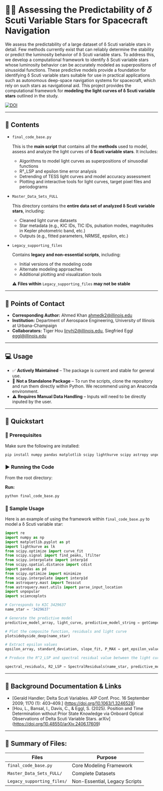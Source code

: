 # 🌠🔭 Assessing the Predictability of 𝛿 Scuti Variable Stars for Spacecraft Navigation

We assess the predictability of a large dataset of δ Scuti variable stars in detail. Few methods currently exist that can reliably determine the stability or predict the luminosity behavior of δ Scuti variable stars. To address this, we develop a computational framework to identify δ Scuti variable stars whose luminosity behavior can be accurately modeled as superpositions of sinusoidal functions. These predictive models provide a foundation for identifying δ Scuti variable stars suitable for use in practical applications such as autonomous deep-space navigation systems for spacecraft, which rely on such stars as navigational aid. This project provides the computational framework for **modeling the light curves of δ Scuti variable stars** outlined in the study. 

[![DOI](https://zenodo.org/badge/DOI/10.5281/zenodo.17041173.svg)](https://doi.org/10.5281/zenodo.17041173)

---

## 📂 Contents

- ``` bash
  final_code_base.py
  ```
  This is the **main script** that contains all the **methods** used to model, assess and analyze the light curves of **δ Scuti variable stars**. It includes:

  - Algorithms to model light curves as superpositions of sinusodial functions
  - R²_LSP and epsilon time error analysis
  - Detrending of TESS light curves and model accuracy assessment 
  - Plotting and interactive tools for light curves, target pixel files and periodograms


- ``` bash
  Master_Data_Sets_FULL
  ```
  This directory contains the **entire data set of analyzed δ Scuti variable stars**, including:

  - Cleaned light curve datasets
  - Star metadata (e.g., KIC IDs, TIC IDs, pulsation modes, magnitudes in Kepler photometric band, etc.)
  - Outputs (e.g., fitted parameters, NRMSE, epsilon, etc.)


- ``` bash
  Legacy_supporting_files
  ```
  Contains **legacy and non-essential scripts**, including:

  - Initial versions of the modeling code
  - Alternate modeling approaches
  - Additional plotting and visualization tools

  ⚠️ **Files within** `Legacy_supporting_files` **may not be stable**

---

## 📧 Points of Contact

- **Corresponding Author:** Ahmed Khan  ahmedk2@illinois.edu
- **Institution:** Department of Aerospace Engineering, University of Illinois at Urbana-Champaign
- **Collaborators:** Tiger Hou  linyhi2@illinois.edu, Siegfried Eggl  eggl@illinois.edu

---

## 💻 Usage

- ✅ **Actively Maintained** – The package is current and stable for general use.
- 🚫  **Not a Standalone Package** – To run the scripts, clone the repository and run them directly within Python. We recommend using an Anaconda environment. 
- ⚠️ **Requires Manual Data Handling** – Inputs will need to be directly inputed by the user.

---

## 🚀 Quickstart

### 🔧 Prerequisites

Make sure the following are installed:

```bash
pip install numpy pandas matplotlib scipy lightkurve scipy astropy unpopular scienceplots astroquery 
```

### ▶️ Running the Code

From the root directory:

**Run:**
```bash
python final_code_base.py
```

### 🌌 Sample Usage

Here is an example of using the framework within `final_code_base.py` to model a δ Scuti variable star:

```python
import re
import numpy as np
import matplotlib.pyplot as pt 
import lightkurve as lk 
from scipy.optimize import curve_fit
from scipy.signal import find_peaks, lfilter
from scipy.interpolate import interp1d
from scipy.spatial.distance import cdist
import pandas as pd
from scipy.optimize import minimize
from scipy.interpolate import interp1d
from astroquery.mast import Tesscut
from astroquery.mast.utils import parse_input_location
import unpopular
import scienceplots

# Corresponds to KIC 3429637
name_star = '3429637'

# Generate the predictive model
predictive_model_array, light_curve, predictive_model_string = getCompositeSine2_deep(name_star) 

# Plot the composite function, residuals and light curve
plotsidebyside_deep(name_star)

# Extract epsilon values
epsilon_array, standard_deviation, slope_fit, P_MAX = get_epsilon_value(name_star, predictive_model_string)

# Produce the R^2_LSP and spectral residual value between the light curve and the predictive model

spectral_residuals, R2_LSP = SpectralResiduals(name_star, predictive_model_string)

```

---

## 📜 Background Documentation & Links

- [Gerald Handler; Delta Scuti Variables. AIP Conf. Proc. 16 September 2009; 1170 (1): 403–409.] (https://doi.org/10.1063/1.3246528)
- [Hou, L., Bansal, I., Davis, C., & Eggl, S. (2025). Position and Time Determination without Prior State Knowledge via Onboard Optical Observations of Delta Scuti Variable Stars. arXiv] (https://doi.org/10.48550/arXiv.2406.17609)

---

## 📁 Summary of Files: 

| Files                      | Purpose                        |
| -------------------------- | ------------------------------ |
| `final_code_base.py`       | Core Modeling Framework        |
| `Master_Data_Sets_FULL/`   | Complete Datasets              |
| `Legacy_supporting_files/` | Non-Essential, Legacy Scripts  |



